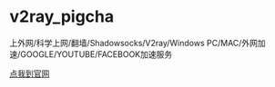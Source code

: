 # v2ray_pigcha
上外网/科学上网/翻墙/Shadowsocks/V2ray/Windows PC/MAC/外网加速/GOOGLE/YOUTUBE/FACEBOOK加速服务

[点我到官网](http://pigcha.com)
